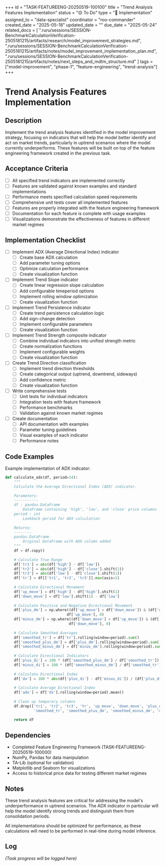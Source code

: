 +++
id = "TASK-FEATUREENG-20250519-100100"
title = "Trend Analysis Features Implementation"
status = "🟡 To Do"
type = "🚀 Implementation"
assigned_to = "data-specialist"
coordinator = "roo-commander"
created_date = "2025-05-18"
updated_date = ""
due_date = "2025-05-24"
related_docs = [
  ".ruru/sessions/SESSION-BenchmarkCalculationVerification-2505181215/artifacts/research/model_improvement_strategies.md",
  ".ruru/sessions/SESSION-BenchmarkCalculationVerification-2505181215/artifacts/notes/model_improvement_implementation_plan.md",
  ".ruru/sessions/SESSION-BenchmarkCalculationVerification-2505181215/artifacts/notes/next_steps_and_mdtm_structure.md"
]
tags = ["model-improvement", "phase-1", "feature-engineering", "trend-analysis"]
+++

# Trend Analysis Features Implementation

## Description

Implement the trend analysis features identified in the model improvement strategy, focusing on indicators that will help the model better identify and act on market trends, particularly in uptrend scenarios where the model currently underperforms. These features will be built on top of the feature engineering framework created in the previous task.

## Acceptance Criteria

- [ ] All specified trend indicators are implemented correctly
- [ ] Features are validated against known examples and standard implementations
- [ ] Performance meets specified calculation speed requirements
- [ ] Comprehensive unit tests cover all implemented features
- [ ] Features are properly integrated with the feature engineering framework
- [ ] Documentation for each feature is complete with usage examples
- [ ] Visualizations demonstrate the effectiveness of features in different market regimes

## Implementation Checklist

- [ ] Implement ADX (Average Directional Index) indicator
  - [ ] Create base ADX calculation
  - [ ] Add parameter tuning options
  - [ ] Optimize calculation performance
  - [ ] Create visualization function
  
- [ ] Implement Trend Slope indicator
  - [ ] Create linear regression slope calculation
  - [ ] Add configurable timeperiod options
  - [ ] Implement rolling window optimization
  - [ ] Create visualization function

- [ ] Implement Trend Persistence indicator
  - [ ] Create trend persistence calculation logic
  - [ ] Add sign-change detection
  - [ ] Implement configurable parameters
  - [ ] Create visualization function

- [ ] Implement Trend Strength composite indicator
  - [ ] Combine individual indicators into unified strength metric
  - [ ] Create normalization functions
  - [ ] Implement configurable weights
  - [ ] Create visualization function

- [ ] Create Trend Direction classification
  - [ ] Implement trend direction thresholds
  - [ ] Create categorical output (uptrend, downtrend, sideways)
  - [ ] Add confidence metric
  - [ ] Create visualization function

- [ ] Write comprehensive tests
  - [ ] Unit tests for individual indicators
  - [ ] Integration tests with feature framework
  - [ ] Performance benchmarks
  - [ ] Validation against known market regimes

- [ ] Create documentation
  - [ ] API documentation with examples
  - [ ] Parameter tuning guidelines
  - [ ] Visual examples of each indicator
  - [ ] Performance notes

## Code Examples

Example implementation of ADX indicator:

```python
def calculate_adx(df, period=14):
    """
    Calculate the Average Directional Index (ADX) indicator.
    
    Parameters:
    -----------
    df : pandas.DataFrame
        DataFrame containing 'high', 'low', and 'close' price columns
    period : int
        Lookback period for ADX calculation
        
    Returns:
    --------
    pandas.DataFrame
        Original DataFrame with ADX column added
    """
    df = df.copy()
    
    # Calculate True Range
    df['tr1'] = abs(df['high'] - df['low'])
    df['tr2'] = abs(df['high'] - df['close'].shift(1))
    df['tr3'] = abs(df['low'] - df['close'].shift(1))
    df['tr'] = df[['tr1', 'tr2', 'tr3']].max(axis=1)
    
    # Calculate Directional Movement
    df['up_move'] = df['high'] - df['high'].shift(1)
    df['down_move'] = df['low'].shift(1) - df['low']
    
    # Calculate Positive and Negative Directional Movement
    df['plus_dm'] = np.where((df['up_move'] > df['down_move']) & (df['up_move'] > 0), 
                            df['up_move'], 0)
    df['minus_dm'] = np.where((df['down_move'] > df['up_move']) & (df['down_move'] > 0), 
                             df['down_move'], 0)
    
    # Calculate Smoothed Averages
    df['smoothed_tr'] = df['tr'].rolling(window=period).sum()
    df['smoothed_plus_dm'] = df['plus_dm'].rolling(window=period).sum()
    df['smoothed_minus_dm'] = df['minus_dm'].rolling(window=period).sum()
    
    # Calculate Directional Indicators
    df['plus_di'] = 100 * (df['smoothed_plus_dm'] / df['smoothed_tr'])
    df['minus_di'] = 100 * (df['smoothed_minus_dm'] / df['smoothed_tr'])
    
    # Calculate Directional Index
    df['dx'] = 100 * abs(df['plus_di'] - df['minus_di']) / (df['plus_di'] + df['minus_di'])
    
    # Calculate Average Directional Index
    df['adx'] = df['dx'].rolling(window=period).mean()
    
    # Clean up temporary columns
    df.drop(['tr1', 'tr2', 'tr3', 'tr', 'up_move', 'down_move', 'plus_dm', 'minus_dm',
             'smoothed_tr', 'smoothed_plus_dm', 'smoothed_minus_dm', 'dx'], axis=1, inplace=True)
    
    return df
```

## Dependencies

* Completed Feature Engineering Framework (TASK-FEATUREENG-20250519-100000)
* NumPy, Pandas for data manipulation
* TA-Lib (optional for validation)
* Matplotlib and Seaborn for visualizations
* Access to historical price data for testing different market regimes

## Notes

These trend analysis features are critical for addressing the model's underperformance in uptrend scenarios. The ADX indicator in particular will help the model identify strong trends and distinguish them from consolidation periods.

All implementations should be optimized for performance, as these calculations will need to be performed in real-time during model inference.

## Log

*(Task progress will be logged here)*